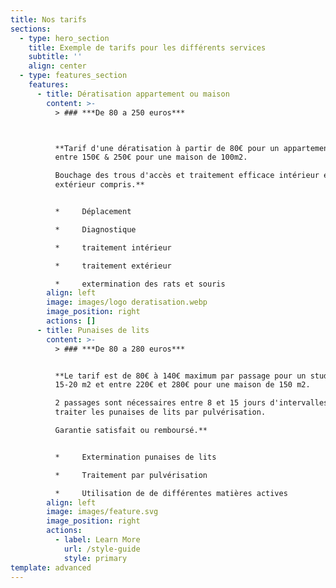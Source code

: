 ```yaml
---
title: Nos tarifs
sections:
  - type: hero_section
    title: Exemple de tarifs pour les différents services
    subtitle: ''
    align: center
  - type: features_section
    features:
      - title: Dératisation appartement ou maison
        content: >-
          > ### ***De 80 a 250 euros***



          **Tarif d'une dératisation à partir de 80€ pour un appartement et
          entre 150€ & 250€ pour une maison de 100m2.

          Bouchage des trous d'accès et traitement efficace intérieur et
          extérieur compris.**


          *     Déplacement

          *     Diagnostique

          *     traitement intérieur

          *     traitement extérieur

          *     extermination des rats et souris
        align: left
        image: images/logo deratisation.webp
        image_position: right
        actions: []
      - title: Punaises de lits
        content: >-
          > ### ***De 80 a 280 euros***


          **Le tarif est de 80€ à 140€ maximum par passage pour un studio de
          15-20 m2 et entre 220€ et 280€ pour une maison de 150 m2.

          2 passages sont nécessaires entre 8 et 15 jours d'intervalles pour
          traiter les punaises de lits par pulvérisation. 

          Garantie satisfait ou remboursé.**


          *     Extermination punaises de lits

          *     Traitement par pulvérisation

          *     Utilisation de de différentes matières actives
        align: left
        image: images/feature.svg
        image_position: right
        actions:
          - label: Learn More
            url: /style-guide
            style: primary
template: advanced
---
```

